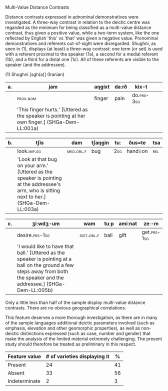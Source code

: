 Multi-Value Distance Contrasts

Distance contrasts expressed in adnominal demonstratives were
investigated. A three-way contrast in relation to the deictic centre was
regarded as the minimum for being classified as a multi-value distance
contrast, thus given a positive value, while a two-term system, like the
one reflected by English 'this' vs 'that' was given a negative value.
Pronominal demonstratives and referents out-of-sight were disregarded.
Shughni, as seen in (1), displays (at least) a three-way contrast: one
term (or set) is used with a referent proximal to the speaker (1a), a
second for a medial referent (1b), and a third for a distal one (1c).
All of these referents are visible to the speaker (and the addressee).

(1) Shughni \[sgh(a)\] (Iranian)

| a\. | **jam**                                                                                           | aŋgixt | daːrð | kix-t                                     |     |     |
|-----|---------------------------------------------------------------------------------------------------|--------|-------|-------------------------------------------|-----|-----|
|     | <span class="smallcaps">prox.nom</span>                                                           | finger | pain  | do.<span class="smallcaps">prs-3sg</span> |     |     |
|     | 'This finger hurts.' \[Uttered as the speaker is pointing at her own finger.\] (SHGa-Dem-LL:001a) |        |       |                                           |     |     |

| b\. | tʃis                                                                                                                                          | **dam**                                  | tʃaŋgin | tuː                                | ðus=te  | tsa                                |
|-----|-----------------------------------------------------------------------------------------------------------------------------------------------|------------------------------------------|---------|------------------------------------|---------|------------------------------------|
|     | look.<span class="smallcaps">imp.sg</span>                                                                                                    | <span class="smallcaps">med.obl.f</span> | bug     | <span class="smallcaps">2sg</span> | hand=on | <span class="smallcaps">rel</span> |
|     | 'Look at that bug on your arm.' \[Uttered as the speaker is pointing at the addressee's arm, who is sitting next to her.\] (SHGa-Dem-LL:003a) |                                          |         |                                    |         |                                    |

| c\. | ʒiːwdʒ-um                                                                                                                                                                     | **wam**                                   | tuːp | amiːnat | zeː-m                                      |
|-----|-------------------------------------------------------------------------------------------------------------------------------------------------------------------------------|-------------------------------------------|------|---------|--------------------------------------------|
|     | desire.<span class="smallcaps">prs</span>-<span class="smallcaps">1sg</span>                                                                                                  | <span class="smallcaps">dist.obl.f</span> | ball | gift    | get.<span class="smallcaps">prs-1sg</span> |
|     | 'I would like to have that ball.' \[Uttered as the speaker is pointing at a ball on the ground a few steps away from both the speaker and the addressee.\] (SHGa-Dem-LL:005b) |                                           |      |         |                                            |

Only a little less than half of the sample display multi-value distance
contrasts. There are no obvious geographical correlations.

This feature deserves a more thorough investigation, as there are in
many of the sample languages additional deictic parameters involved
(such as emphasis, elevation and other geomorphic properties), as well
as non-deictic distinctions expressed (such as case, number and gender)
that make the analysis of the limited material extremely challenging.
The present study should therefore be treated as preliminary in this
respect.

| Feature value | \# of varieties displaying it | \%  |
|---------------|-------------------------------|-----|
| Present       | 24                            | 41  |
| Absent        | 33                            | 56  |
| Indeterminate | 2                             | 3   |
